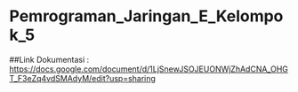 # Pemrograman_Jaringan_E_Kelompok_5

##Link Dokumentasi : https://docs.google.com/document/d/1LjSnewJSOJEUONWjZhAdCNA_OHGT_F3eZq4vdSMAdyM/edit?usp=sharing
